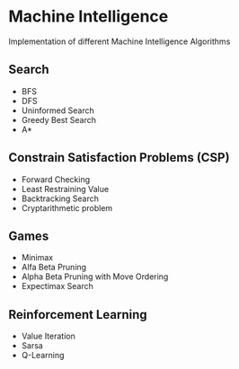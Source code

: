 # Machine Intelligence 
Implementation of different Machine Intelligence Algorithms

## Search 
- BFS
- DFS
- Uninformed Search
- Greedy Best Search
- A*

## Constrain Satisfaction Problems (CSP)
- Forward Checking
- Least Restraining Value
- Backtracking Search
- Cryptarithmetic problem

## Games 
- Minimax
- Alfa Beta Pruning
- Alpha Beta Pruning with Move Ordering
- Expectimax Search

## Reinforcement Learning
- Value Iteration
- Sarsa
- Q-Learning
